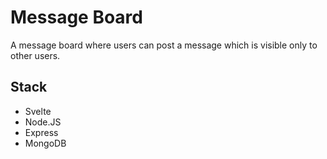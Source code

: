 # Message Board

A message board where users can post a message which is visible only to other users.

## Stack

-   Svelte
-   Node.JS
-   Express
-   MongoDB
